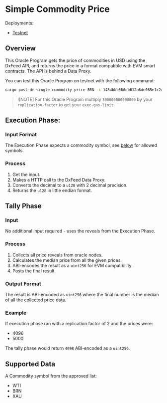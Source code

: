 # Simple Commodity Price

Deployments:
- [Testnet](https://testnet.explorer.seda.xyz/oracle-programs/1434bbb580db612a8de085e1c24d4db2984268ad9bd3c99352dc2b077f674cad)
<!-- - [Mainnet](https://mainnet.explorer.seda.xyz/oracle-programs/ae31c9c4026d259cabab6df4e012f4837175fa27572c49e313337516f971772a) -->

## Overview

This Oracle Program gets the price of commodities in USD using the DxFeed API, and returns the price in a format compatible with EVM smart contracts. The API is behind a Data Proxy.

You can test this Oracle Program on testnet with the following command:

```sh
cargo post-dr single-commodity-price BRN -i 1434bbb580db612a8de085e1c24d4db2984268ad9bd3c99352dc2b077f674cad --gas-price 4000 --exec-gas-limit 900000000000000 -r 3
```

> ![NOTE] For this Oracle Program multiply `300000000000000` by your `replication-factor` to get your `exec-gas-limit`.

## Execution Phase:

### Input Format

The Execution Phase expects a commodity symbol, see [below](#supported-data) for allowed symbols.

### Process

1. Get the input.
1. Makes a HTTP call to the DxFeed Data Proxy.
1. Converts the decimal to a `u128` with 2 decimal precision.
1. Returns the `u128` in little endian format.

## Tally Phase

### Input

No additional input required - uses the reveals from the Execution Phase.

### Process

1. Collects all price reveals from oracle nodes.
1. Calculates the median price from all the given prices.
1. ABI-encodes the result as a `uint256` for EVM compatibility.
1. Posts the final result.

### Output Format

The result is ABI-encoded as `uint256` where the final number is the median of all the collected price data.

### Example

If execution phase ran with a replication factor of 2 and the prices were:
- 4096
- 5000

The tally phase would return `4098` ABI-encoded as a `uint256`.

## Supported Data

A Commodity symbol from the approved list:
- WTI
- BRN
- XAU